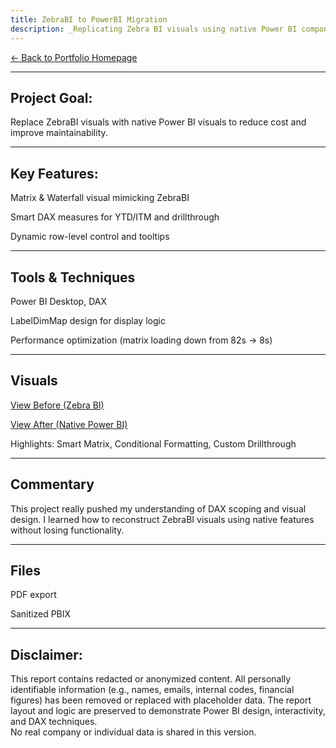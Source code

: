 ```yaml
---
title: ZebraBI to PowerBI Migration
description: _Replicating Zebra BI visuals using native Power BI components with smart DAX and optimized matrix design_
---
```


[← Back to Portfolio Homepage](https://michaelglynn-project-repo.github.io/powerbi-portfolio/)

---

## Project Goal:
Replace ZebraBI visuals with native Power BI visuals to reduce cost and improve maintainability.

---

## Key Features:
Matrix & Waterfall visual mimicking ZebraBI

Smart DAX measures for YTD/ITM and drillthrough

Dynamic row-level control and tooltips

---

## Tools & Techniques
Power BI Desktop, DAX

LabelDimMap design for display logic

Performance optimization (matrix loading down from 82s → 8s)

---

## Visuals
[View Before (Zebra BI)](./visuals/Finance%20Reports%20for%20SM%20&%20AM%20(Before)%20REDACTED.pdf)

[View After (Native Power BI)](./visuals/Finance%20Reports%20for%20SM%20&%20AM%20(After)%20REDACTED.pdf)

Highlights: Smart Matrix, Conditional Formatting, Custom Drillthrough

---

## Commentary
This project really pushed my understanding of DAX scoping and visual design. I learned how to reconstruct ZebraBI visuals using native features without losing functionality.

---

## Files
PDF export

Sanitized PBIX

---

## **Disclaimer**:  
This report contains redacted or anonymized content. All personally identifiable information (e.g., names, emails, internal codes, financial figures) has been removed or replaced with placeholder data. The report layout and logic are preserved to demonstrate Power BI design, interactivity, and DAX techniques.  
No real company or individual data is shared in this version.
